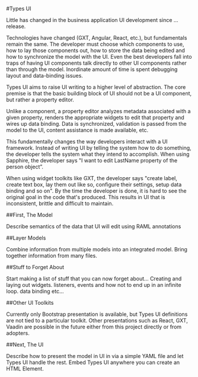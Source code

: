 #Types UI

Little has changed in the business application UI development since ... release. 

Technologies have changed (GXT, Angular, React, etc.), but fundamentals remain the same.  The developer must choose which components to use, how to lay those components out, how to store the data being edited and how to synchronize the model with the UI. Even the best developers fall into traps of having UI components talk directly to other UI components rather than through the model. Inordinate amount of time is spent debugging layout and data-binding issues.



Types UI aims to raise UI writing to a higher level of abstraction. The core premise is that the basic building block of UI should not be a UI component, but rather a property editor. 

Unlike a component, a property editor analyzes metadata associated with a given property, renders the appropriate widgets to edit that property and wires up data binding. Data is synchronized, validation is passed from the model to the UI, content assistance is made available, etc.



This fundamentally changes the way developers interact with a UI framework. Instead of writing UI by telling the system how to do something, the developer tells the system what they intend to accomplish. When using Sapphire, the developer says "I want to edit LastName property of the person object”. 

When using widget toolkits like GXT, the developer says "create label, create text box, lay them out like so, configure their settings, setup data binding and so on". By the time the developer is done, it is hard to see the original goal in the code that's produced. This results in UI that is inconsistent, brittle and difficult to maintain.

##First, The Model

Describe semantics of the data that UI will edit using RAML annotations



##Layer Models


Combine information from multiple models into an integrated model. Bring together information from many files.



##Stuff to Forget About


Start making a list of stuff that you can now forget about...
Creating and laying out widgets.
listeners, events and how not to end up in an infinite loop.
data binding
etc…


##Other UI Toolkits

Currently only Bootstrap presentation is available, but Types UI definitions are not tied to a particular toolkit. Other presentations such as React, GXT, Vaadin are possible in the future either from this project directly or from adopters.


##Next, The UI

Describe how to present the model in UI in via a simple YAML file and let Types UI handle the rest. Embed Types UI anywhere you can create an HTML Element.
